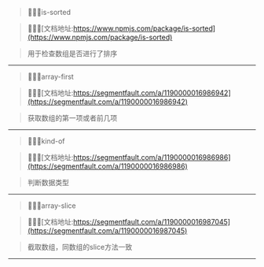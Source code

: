 
>🐝🐝🐝is-sorted

>🐝🐝🐝[文档地址:https://www.npmjs.com/package/is-sorted](https://www.npmjs.com/package/is-sorted)

>用于检查数组是否进行了排序

---------

>🐝🐝🐝array-first

>🐝🐝🐝[文档地址:https://segmentfault.com/a/1190000016986942](https://segmentfault.com/a/1190000016986942)

>获取数组的第一项或者前几项

---------

>🐝🐝🐝kind-of

>🐝🐝🐝[文档地址:https://segmentfault.com/a/1190000016986986](https://segmentfault.com/a/1190000016986986)

>判断数据类型

---------

>🐝🐝🐝array-slice

>🐝🐝🐝[文档地址:https://segmentfault.com/a/1190000016987045](https://segmentfault.com/a/1190000016987045)

>截取数组，同数组的slice方法一致

---------